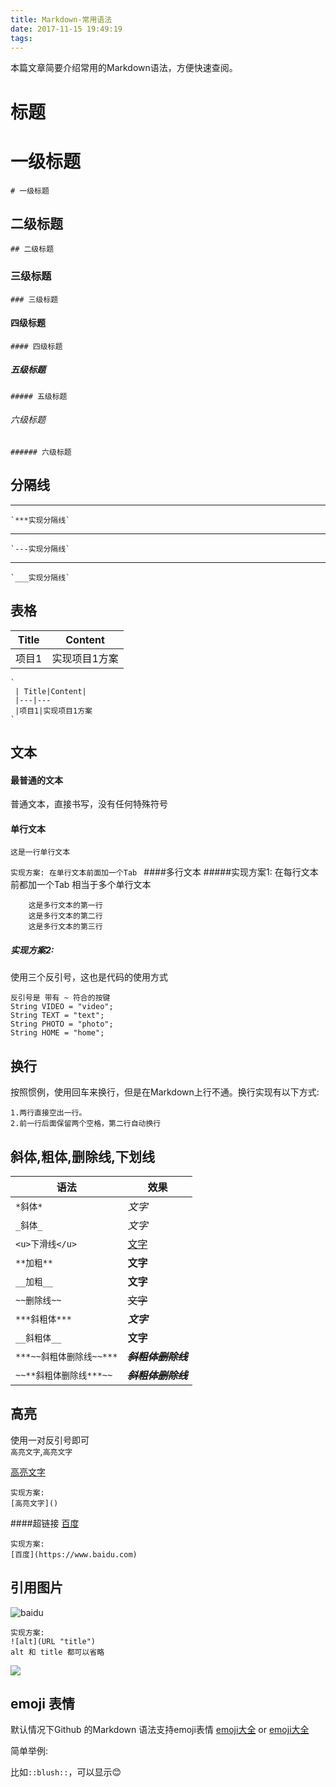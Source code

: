 ```yaml
---
title: Markdown-常用语法
date: 2017-11-15 19:49:19
tags:
---
```

本篇文章简要介绍常用的Markdown语法，方便快速查阅。

标题
=======

# 一级标题
	# 一级标题
## 二级标题
	## 二级标题
### 三级标题
	### 三级标题
#### 四级标题
	#### 四级标题
##### 五级标题
	##### 五级标题
###### 六级标题
	###### 六级标题

分隔线
----------
***
	`***实现分隔线`
---
	`---实现分隔线`
___
	`___实现分隔线`

表格
------------
| Title|Content|
|---|---
|项目1|实现项目1方案

	`
	 | Title|Content|
	 |---|---
	 |项目1|实现项目1方案
	`
文本
--------
#### 最普通的文本
普通文本，直接书写，没有任何特殊符号
#### 单行文本
	这是一行单行文本
`实现方案:
 在单行文本前面加一个Tab
`
####多行文本
#####实现方案1:
在每行文本前都加一个Tab 相当于多个单行文本

		这是多行文本的第一行
		这是多行文本的第二行
		这是多行文本的第三行
##### 实现方案2:
使用三个反引号，这也是代码的使用方式

```
反引号是 带有 ~ 符合的按键
String VIDEO = "video";
String TEXT = "text";
String PHOTO = "photo";
String HOME = "home";
```

换行
-------
按照惯例，使用回车来换行，但是在Markdown上行不通。换行实现有以下方式:

	1.两行直接空出一行。  
	2.前一行后面保留两个空格，第二行自动换行


斜体,粗体,删除线,下划线
-------
|语法|效果|
|---|---|
|`*斜体*`|*文字*|
|`_斜体_`|_文字_|
|`<u>下滑线</u>`|<u>文字</u>|
|`**加粗**`|**文字**|
|`__加粗__`|__文字__|
|`~~删除线~~`|~~文字~~|
|`***斜粗体***`|***文字***|
|`__斜粗体__`|__文字__|
|`***~~斜粗体删除线~~***`|***~~斜粗体删除线~~***|
|`~~**斜粗体删除线***~~`|***~~斜粗体删除线~~***|

高亮
-------
使用一对反引号即可  
	`高亮文字`,`高亮文字`
	
[高亮文字]()
	
	实现方案:
	[高亮文字]()
	
####超链接
[百度](https://www.baidu.com)

	实现方案:
	[百度](https://www.baidu.com)

引用图片
---------
![baidu](http://www.baidu.com/img/bdlogo.gif "百度logo")   
	
	实现方案:
	![alt](URL "title")
	alt 和 title 都可以省略
![](https://www.google.co.jp/images/branding/googlelogo/2x/googlelogo_color_272x92dp.png)

emoji 表情
-----------
默认情况下Github 的Markdown 语法支持emoji表情
[emoji大全](https://www.webpagefx.com/tools/emoji-cheat-sheet/)
or
[emoji大全](https://github.com/gerenvip/README/blob/master/emoji.md)

简单举例:

比如`::blush::`，可以显示:blush:
